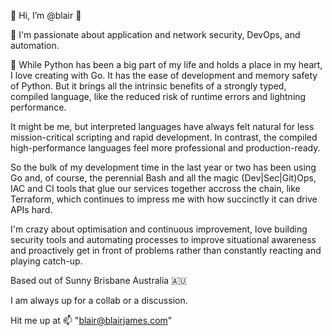👋 Hi, I’m @blair :wolf:

:closed_lock_with_key: I'm passionate about application and network security, DevOps, and automation.

:snake: While Python has been a big part of my life and holds a place in my heart, I love creating with Go. It has the ease of development and memory safety of Python. But it brings all the intrinsic benefits of a strongly typed, compiled language, like the reduced risk of runtime errors and lightning performance. 

It might be me, but interpreted languages have always felt natural for less mission-critical scripting and rapid development. In contrast, the compiled high-performance languages feel more professional and production-ready.    

So the bulk of my development time in the last year or two has been using Go and, of course, the perennial Bash and all the magic (Dev|Sec|Git)Ops, IAC and CI tools that glue our services together accross the chain, like Terraform, which continues to impress me with how succinctly it can drive APIs hard.

I'm crazy about optimisation and continuous improvement, love building security tools and automating processes to improve situational awareness and proactively get in front of problems rather than constantly reacting and playing catch-up.

Based out of Sunny Brisbane Australia :australia:

I am always up for a collab or a discussion. 

Hit me up at :mailbox: "blair@blairjames.com"
